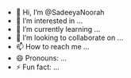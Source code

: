 - 👋 Hi, I’m @SadeeyaNoorah
- 👀 I’m interested in ...
- 🌱 I’m currently learning ...
- 💞️ I’m looking to collaborate on ...
- 📫 How to reach me ...
- 😄 Pronouns: ...
- ⚡ Fun fact: ...

<!---
SadeeyaNoorah/SadeeyaNoorah is a ✨ special ✨ repository because its `README.md` (this file) appears on your GitHub profile.
You can click the Preview link to take a look at your changes.
--->
